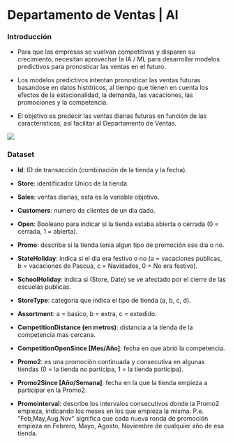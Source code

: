 # Departamento de Ventas | AI

### Introducción
- Para que las empresas se vuelvan competitivas y disparen su crecimiento, necesitan aprovechar la IA / ML para desarrollar modelos predictivos para pronosticar las ventas en el futuro.

- Los modelos predictivos intentan pronosticar las ventas futuras basandose en datos histdricos, al tiempo que tienen en cuenta los efectos de la estacionalidad, la demanda, las vacaciones, las promociones y la competencia.

- El objetivo es predecir las ventas diarias futuras en función de las caracteristicas, así facilitar al Departamento de Ventas.

![](https://media-exp1.licdn.com/dms/image/C4D05AQHp-Hn0b_eKjg/feedshare-thumbnail_720_1280/0/1667609977867?e=1670641200&v=beta&t=BQo9A8uNc7MM9mEB_XTbTSNgwNxMYFr-Vw4V8egMIac)

### Dataset
- **Id**: ID de transacción (combinación de la tienda y la fecha).

- **Store**: identificador Unico de la tienda.

- **Sales**: ventas diarias, esta es la variable objetivo.

- **Customers**: numero de clientes de un dia dado.

- **Open**: Booleano para indicar si la tienda estaba abierta o cerrada (0 = cerrada, 1 = abierta).

- **Promo**: describe si la tienda tenia algun tipo de promoción ese dia o no.

- **StateHoliday**: indica si el dia era festivo o no (a = vacaciones publicas, b = vacaciones de Pascua, c = Navidades, 0 = No era festivo).

- **SchoolHoliday**: indica si (Store, Date) se ve afectado por el cierre de las escuelas publicas.

- **StoreType**: categoria que indica el tipo de tienda (a, b, c, d).

- **Assortment**: a = basico, b = extra, c = extedido.

- **CompetitionDistance (en metros)**: distancia a la tienda de la competencia mas cercana.

- **CompetitionOpenSince [Mes/Año]**: fecha en que abrió la competencia.

- **Promo2**: es una promoción continuada y consecutiva en algunas tiendas (0 = la tienda no participa, 1 = la tienda participa).

- **Promo2Since [Año/Semana]**: fecha en la que la tienda empieza a participar en la Promo2.

- **Promointerval**: describe los intervalos consecutivos donde la Promo2 empieza, indicando los meses en los que empieza la misma. P.e. "Feb,May,Aug,Nov" significa que cada nueva ronda de promoción empieza en Febrero, Mayo, Agosto, Noviembre de cualquier año de esa tienda.
